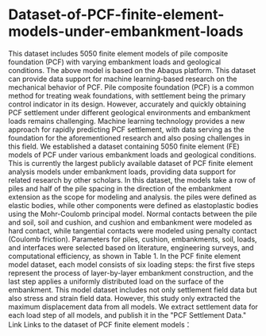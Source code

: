 # Dataset-of-PCF-finite-element-models-under-embankment-loads
This dataset includes 5050 finite element models of pile composite foundation (PCF) with varying embankment loads and geological conditions. The above model is based on the Abaqus platform. This dataset can provide data support for machine learning-based research on the mechanical behavior of PCF.
Pile composite foundation (PCF) is a common method for treating weak foundations, with settlement being the primary control indicator in its design. However, accurately and quickly obtaining PCF settlement under different geological environments and embankment loads remains challenging. Machine learning technology provides a new approach for rapidly predicting PCF settlement, with data serving as the foundation for the aforementioned research and also posing challenges in this field. We established a dataset containing 5050 finite element (FE) models of PCF under various embankment loads and geological conditions. This is currently the largest publicly available dataset of PCF finite element analysis models under embankment loads, providing data support for related research by other scholars.
In this dataset, the models take a row of piles and half of the pile spacing in the direction of the embankment extension as the scope for modeling and analysis. the piles were defined as elastic bodies, while other components were defined as elastoplastic bodies using the Mohr-Coulomb principal model. Normal contacts between the pile and soil, soil and cushion, and cushion and embankment were modeled as hard contact, while tangential contacts were modeled using penalty contact (Coulomb friction). Parameters for piles, cushion, embankments, soil, loads, and interfaces were selected based on literature, engineering surveys, and computational efficiency, as shown in Table 1.
In the PCF finite element model dataset, each model consists of six loading steps: the first five steps represent the process of layer-by-layer embankment construction, and the last step applies a uniformly distributed load on the surface of the embankment. This model dataset includes not only settlement field data but also stress and strain field data. However, this study only extracted the maximum displacement data from all models. We extract settlement data for each load step of all models, and publish it in the "PCF Settlement Data."
Link
Links to the dataset of PCF finite element models：

